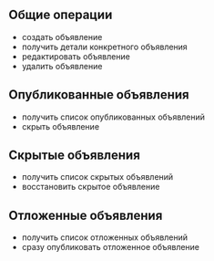 ## Общие операции 
- создать объявление
- получить детали конкретного объявления
- редактировать объявление
- удалить объявление

## Опубликованные объявления
- получить список опубликованных объявлений
- скрыть объявление

## Скрытые объявления
- получить список скрытых объявлений
- восстановить скрытое объявление

## Отложенные объявления 
- получить список отложенных объявлений
- сразу опубликовать отложенное объявление





